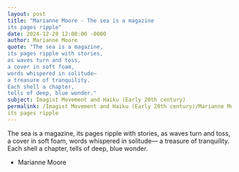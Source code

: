 ```yaml
---
layout: post
title: "Marianne Moore - The sea is a magazine
its pages ripple"
date: 2024-12-28 12:00:00 -0000
author: Marianne Moore
quote: "The sea is a magazine,
its pages ripple with stories,
as waves turn and toss, 
a cover in soft foam,
words whispered in solitude—
a treasure of tranquility.
Each shell a chapter,
tells of deep, blue wonder."
subject: Imagist Movement and Haiku (Early 20th century)
permalink: /Imagist Movement and Haiku (Early 20th century)/Marianne Moore/Marianne Moore - The sea is a magazine
its pages ripple
---
```


The sea is a magazine,
its pages ripple with stories,
as waves turn and toss, 
a cover in soft foam,
words whispered in solitude—
a treasure of tranquility.
Each shell a chapter,
tells of deep, blue wonder.

- Marianne Moore

